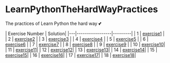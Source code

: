 # LearnPythonTheHardWayPractices
The practices of Learn Python the hard way :two_hearts:

| Exercise Number | Solution|
|---|-----------------|---------|
| 1 | [exercise1](ex1.py) |
| 2 | [exercise2](ex2.py) |
| 3 | [exercise3](ex3.py) |
| 4 | [exercise4](ex4.py) |
| 5 | [exercise5](ex5.py) |
| 6 | [exercise6](ex6.py) |
| 7 | [exercise7](ex7.py) |
| 8 | [exercise8](ex8.py) |
| 9 | [exercise9](ex9.py) |
| 10 | [exercise10](ex10.py)|
| 11 | [exercise11](ex11.py)|
| 12 | [exercise12](ex12.py)|
| 13 | [exercise13](ex13.py)|
| 14 | [exercise14](ex14.py)|
| 15 | [exercise15](ex15.py)|
| 16 | [exercise16](ex16.py)|
| 17 | [exercise17](ex17.py)|
| 18 | [exercise18](ex18.py)|
